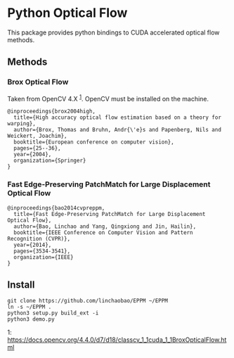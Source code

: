 # Python Optical Flow

This package provides python bindings to CUDA accelerated optical flow methods.

## Methods

### Brox Optical Flow
Taken from OpenCV 4.X <sup>[1](#opencv)</sup>. OpenCV must be installed on the machine.

	@inproceedings{brox2004high,
	  title={High accuracy optical flow estimation based on a theory for warping},
	  author={Brox, Thomas and Bruhn, Andr{\'e}s and Papenberg, Nils and Weickert, Joachim},
	  booktitle={European conference on computer vision},
	  pages={25--36},
	  year={2004},
	  organization={Springer}
	}

### Fast Edge-Preserving PatchMatch for Large Displacement Optical Flow
	@inproceedings{bao2014cvpreppm,
	  title={Fast Edge-Preserving PatchMatch for Large Displacement Optical Flow},
	  author={Bao, Linchao and Yang, Qingxiong and Jin, Hailin},
	  booktitle={IEEE Conference on Computer Vision and Pattern Recognition (CVPR)},
	  year={2014},
	  pages={3534-3541},
	  organization={IEEE}
	}

## Install
```
git clone https://github.com/linchaobao/EPPM ~/EPPM
ln -s ~/EPPM .
python3 setup.py build_ext -i
python3 demo.py
```


<a name="opencv">1</a>: https://docs.opencv.org/4.4.0/d7/d18/classcv_1_1cuda_1_1BroxOpticalFlow.html
